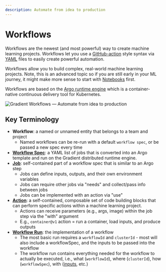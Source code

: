 ```yaml
---
description: Automate from idea to production
---
```


# Workflows

Workflows are the newest (and most powerful) way to create machine learning projects. Workflows let you use a [GitHub-action](https://docs.github.com/en/actions) style syntax via [YAML](https://en.wikipedia.org/wiki/YAML) files to easily create powerful automation.

Workflows allow you to build complex, real-world machine learning projects. Note, this is an advanced topic so if you are still early in your ML journey, it might make more sense to start with [Notebooks](../../get-started/tutorials-list/gradient-notebooks-tutorial.md) first.

Workflows are based on the [Argo runtime engine](https://github.com/argoproj/argo-workflows#what-is-argo-workflows) which is a container-native continuous delivery tool for Kubernetes.

![Gradient Workflows — Automate from idea to production](../../.gitbook/assets/screen-shot-2021-06-16-at-11.17.23-am.png)

## Key Terminology

* **Workflow**: a named or unnamed entity that belongs to a team and project
  * Named workflows can be re-run with a default `workflow spec`, or be passed a new spec every time
* [**Workflow Spec**](workflow-spec.md): a YAML list of jobs that is converted into an Argo template and run on the Gradient distributed runtime engine.
* [**Job**](workflow-spec.md#jobs): self-contained part of a workflow spec that is similar to an Argo step
  * Jobs can define inputs, outputs, and their own environment variables
  * Jobs can require other jobs via "needs" and collect/pass info between jobs
  * Jobs can be implemented with an action via "use"
* [**Action**](gradient-actions.md): a self-contained, composable set of code building blocks that can perform specific actions within a machine learning project.&#x20;
  * Actions can receive parameters (e.g., args, image) within the job step via the "with" argument
  * E.g., `container@v1` action = run a container, load inputs, and produce outputs
* [**Workflow Run**](workflow-spec.md#example-workflow-run-output): the implementation of a workflow
  * The most basic run requires a `workflowId` and `clusterId` - most will also include a workflowSpec, and the inputs to be passed into the workflow
  * The workflow run contains everything needed for the workflow to actually be executed, i.e., what (`workflowId`), where (`clusterId`), how (`workflowSpec`), with ([inputs](workflow-spec.md#inputs), etc.)
